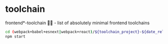# toolchain
frontend*-toolchain 🧊🧼 - list of absolutely minimal frontend toolchains
```bash
cd (webpack+babel+esnext|webpack+react)/${toolchain_project}-${date_release}
npm start
```
